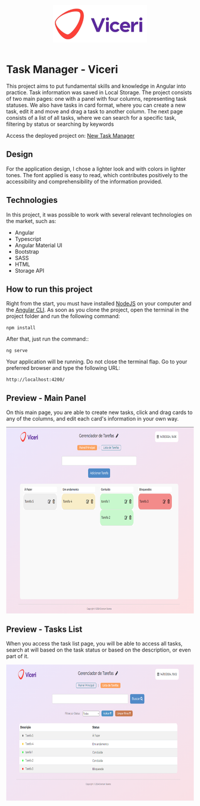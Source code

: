 <img src="https://raw.githubusercontent.com/Eversonv4/task-manager-viceri-test/main/src/assets/images/viceri.png" style="height: 100px; display: block; margin: 0 auto;" />

<br />

# Task Manager - Viceri

This project aims to put fundamental skills and knowledge in Angular into practice. Task information was saved in Local Storage. The project consists of two main pages: one with a panel with four columns, representing task statuses. We also have tasks in card format, where you can create a new task, edit it and move and drag a task to another column. The next page consists of a list of all tasks, where we can search for a specific task, filtering by status or searching by keywords

Access the deployed project on: <a href="https://newtaskmanager.vercel.app/">New Task Manager</a>

## Design

For the application design, I chose a lighter look and with colors in lighter tones. The font applied is easy to read, which contributes positively to the accessibility and comprehensibility of the information provided.

## Technologies

In this project, it was possible to work with several relevant technologies on the market, such as:

- Angular
- Typescript
- Angular Material UI
- Bootstrap
- SASS
- HTML
- Storage API

## How to run this project

Right from the start, you must have installed [NodeJS](https://nodejs.org/en) on your computer and the [Angular CLI](https://github.com/angular/angular-cli). As soon as you clone the project, open the terminal in the project folder and run the following command:

```
npm install
```

After that, just run the command::

```
ng serve
```

Your application will be running. Do not close the terminal flap. Go to your preferred browser and type the following URL: 

```
http://localhost:4200/
```


## Preview - Main Panel

On this main page, you are able to create new tasks, click and drag cards to any of the columns, and edit each card's information in your own way.

<img src="https://raw.githubusercontent.com/Eversonv4/task-manager-viceri-test/main/preview/preview-panel.png" style="height: 500px;display:block;margin:0 auto;" />


## Preview - Tasks List

When you access the task list page, you will be able to access all tasks, search at will based on the task status or based on the description, or even part of it.

<img src="https://raw.githubusercontent.com/Eversonv4/task-manager-viceri-test/main/preview/preview-list.png" style="height: 365px;display:block;margin:0 auto;" />
